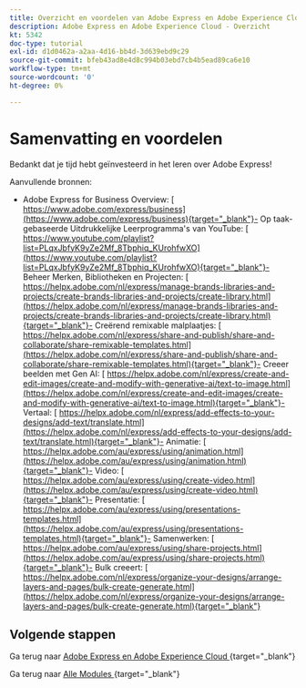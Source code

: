```yaml
---
title: Overzicht en voordelen van Adobe Express en Adobe Experience Cloud
description: Adobe Express en Adobe Experience Cloud - Overzicht
kt: 5342
doc-type: tutorial
exl-id: d1d0462a-a2aa-4d16-bb4d-3d639ebd9c29
source-git-commit: bfeb43ad8e4d8c994b03ebd7cb4b5ead89ca6e10
workflow-type: tm+mt
source-wordcount: '0'
ht-degree: 0%

---
```


# Samenvatting en voordelen

Bedankt dat je tijd hebt geïnvesteerd in het leren over Adobe Express!

Aanvullende bronnen:

- Adobe Express for Business Overview: [ https://www.adobe.com/express/business](https://www.adobe.com/express/business){target="_blank"}- Op taak-gebaseerde Uitdrukkelijke Leerprogramma&#39;s van YouTube: [ https://www.youtube.com/playlist?list=PLqxJbfyK9yZe2Mf_8Tbphiq_KUrohfwXO](https://www.youtube.com/playlist?list=PLqxJbfyK9yZe2Mf_8Tbphiq_KUrohfwXO){target="_blank"}- Beheer Merken, Bibliotheken en Projecten: [ https://helpx.adobe.com/nl/express/manage-brands-libraries-and-projects/create-brands-libraries-and-projects/create-library.html](https://helpx.adobe.com/nl/express/manage-brands-libraries-and-projects/create-brands-libraries-and-projects/create-library.html){target="_blank"}- Creërend remixable malplaatjes: [ https://helpx.adobe.com/nl/express/share-and-publish/share-and-collaborate/share-remixable-templates.html](https://helpx.adobe.com/nl/express/share-and-publish/share-and-collaborate/share-remixable-templates.html){target="_blank"}- Creeer beelden met Gen AI: [ https://helpx.adobe.com/nl/express/create-and-edit-images/create-and-modify-with-generative-ai/text-to-image.html](https://helpx.adobe.com/nl/express/create-and-edit-images/create-and-modify-with-generative-ai/text-to-image.html){target="_blank"}- Vertaal: [ https://helpx.adobe.com/nl/express/add-effects-to-your-designs/add-text/translate.html](https://helpx.adobe.com/nl/express/add-effects-to-your-designs/add-text/translate.html){target="_blank"}- Animatie: [ https://helpx.adobe.com/au/express/using/animation.html](https://helpx.adobe.com/au/express/using/animation.html){target="_blank"}- Video: [ https://helpx.adobe.com/au/express/using/create-video.html](https://helpx.adobe.com/au/express/using/create-video.html){target="_blank"}- Presentatie: [ https://helpx.adobe.com/au/express/using/presentations-templates.html](https://helpx.adobe.com/au/express/using/presentations-templates.html){target="_blank"}- Samenwerken: [ https://helpx.adobe.com/au/express/using/share-projects.html](https://helpx.adobe.com/au/express/using/share-projects.html){target="_blank"}- Bulk creeert: [ https://helpx.adobe.com/nl/express/organize-your-designs/arrange-layers-and-pages/bulk-create-generate.html](https://helpx.adobe.com/nl/express/organize-your-designs/arrange-layers-and-pages/bulk-create-generate.html){target="_blank"}

## Volgende stappen

Ga terug naar [ Adobe Express en Adobe Experience Cloud ](./express.md){target="_blank"}

Ga terug naar [ Alle Modules ](./../../../overview.md){target="_blank"}
